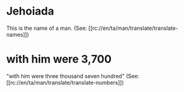 # Jehoiada

This is the name of a man. (See: [[rc://en/ta/man/translate/translate-names]])

# with him were 3,700

"with him were three thousand seven hundred" (See: [[rc://en/ta/man/translate/translate-numbers]])

